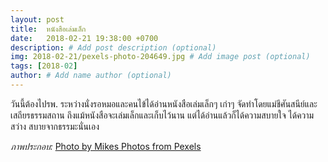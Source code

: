 ```yaml
---
layout: post
title:  หนังสือเล่มเล็ก
date:   2018-02-21 19:38:00 +0700
description: # Add post description (optional)
img: 2018-02-21/pexels-photo-204649.jpg # Add image post (optional)
tags: [2018-02]
author: # Add name author (optional)
---
```

วันนี้ต้องไปรพ. ระหว่างนั่งรอหมอและคนไข้ได้อ่านหนังสือเล่มเล็กๆ เก่าๆ จัดทำโดยแม่ชีศันสนีย์และเสถียรธรรมสถาน ถึงแม้หนังสือจะเล่มเล็กและเก็บไว้นาน แต่ได้อ่านแล้วก็ได้ความสบายใจ ได้ความสว่าง สบายจากธรรมะนั่นเอง

*ภาพประกอบ:* [Photo by Mikes Photos from Pexels](https://www.pexels.com/photo/adult-ancient-art-asia-204649/)
